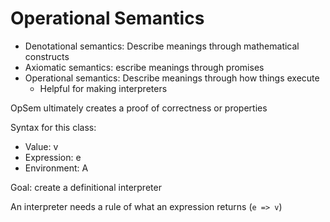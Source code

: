 # Operational Semantics

- Denotational semantics: Describe meanings through mathematical constructs
- Axiomatic semantics: escribe meanings through promises
- Operational semantics: Describe meanings through how things execute
  - Helpful for making interpreters

OpSem ultimately creates a proof of correctness or properties

Syntax for this class:
- Value: v
- Expression: e
- Environment: A

Goal: create a definitional interpreter

An interpreter needs a rule of what an expression returns (`e => v`)
